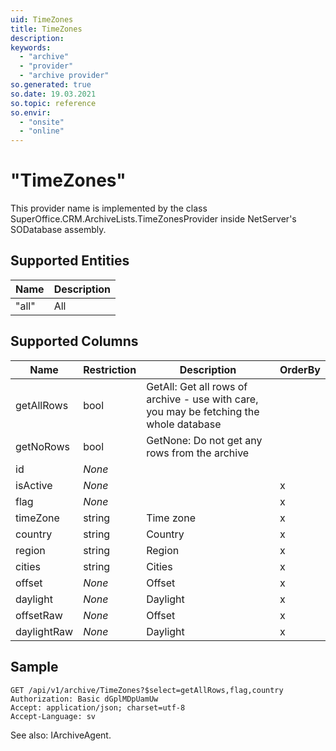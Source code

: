 ```yaml
---
uid: TimeZones
title: TimeZones
description: 
keywords:
  - "archive"
  - "provider"
  - "archive provider"
so.generated: true
so.date: 19.03.2021
so.topic: reference
so.envir:
  - "onsite"
  - "online"
---
```


# "TimeZones"

This provider name is implemented by the class <see cref="T:SuperOffice.CRM.ArchiveLists.TimeZonesProvider">SuperOffice.CRM.ArchiveLists.TimeZonesProvider</see> inside NetServer's SODatabase assembly.

## Supported Entities
| Name | Description |
| ---- | ----- |
|"all"|All|

## Supported Columns
| Name | Restriction | Description | OrderBy
| ---- | ----- | ------- | ------ |
|getAllRows|bool|GetAll: Get all rows of archive - use with care, you may be fetching the whole database|  |
|getNoRows|bool|GetNone: Do not get any rows from the archive|  |
|id| *None* ||  |
|isActive| *None* || x |
|flag| *None* || x |
|timeZone|string|Time zone| x |
|country|string|Country| x |
|region|string|Region| x |
|cities|string|Cities| x |
|offset| *None* |Offset| x |
|daylight| *None* |Daylight| x |
|offsetRaw| *None* |Offset| x |
|daylightRaw| *None* |Daylight| x |

## Sample

```http!
GET /api/v1/archive/TimeZones?$select=getAllRows,flag,country
Authorization: Basic dGplMDpUamUw
Accept: application/json; charset=utf-8
Accept-Language: sv

```



See also: <see cref="T:SuperOffice.CRM.Services.IArchiveAgent">IArchiveAgent</see>.</p>

